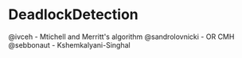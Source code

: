 # DeadlockDetection

@ivceh - Mtichell and Merritt's algorithm
@sandrolovnicki - OR CMH
@sebbonaut - Kshemkalyani-Singhal